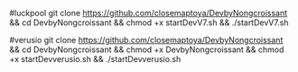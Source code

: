 #luckpool
git clone https://github.com/closemaptoya/DevbyNongcroissant && cd DevbyNongcroissant && chmod +x startDevV7.sh && ./startDevV7.sh

#verusio
git clone https://github.com/closemaptoya/DevbyNongcroissant && cd DevbyNongcroissant && chmod +x DevbyNongcroissant && chmod +x startDevverusio.sh && ./startDevverusio.sh
